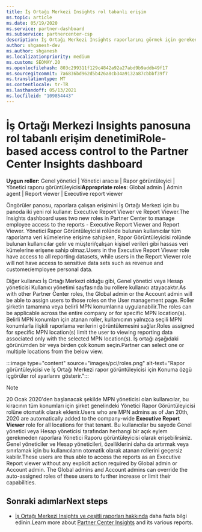 ```yaml
---
title: İş Ortağı Merkezi Insights rol tabanlı erişim
ms.topic: article
ms.date: 05/19/2020
ms.service: partner-dashboard
ms.subservice: partnercenter-csp
description: İş Ortağı Merkezi Insights raporlarını görmek için gereken roller hakkında bilgi edinin. Bunlar Executive Report Viewer ve Report Viewer rollerini içerir.
author: shganesh-dev
ms.author: shganesh
ms.localizationpriority: medium
ms.custom: SEOMAY.20
ms.openlocfilehash: 803c299311f129c4842a92a27abd9b9addb49f17
ms.sourcegitcommit: 7a6836bd962d5b426a8cb34a9132a87cbbbf39f7
ms.translationtype: MT
ms.contentlocale: tr-TR
ms.lasthandoff: 05/13/2021
ms.locfileid: "109854443"
---
```

# <a name="role-based-access-control-to-the-partner-center-insights-dashboard"></a><span data-ttu-id="9251f-104">İş Ortağı Merkezi Insights panosuna rol tabanlı erişim denetimi</span><span class="sxs-lookup"><span data-stu-id="9251f-104">Role-based access control to the Partner Center Insights dashboard</span></span>

<span data-ttu-id="9251f-105">**Uygun roller:** Genel yönetici | Yönetici aracısı | Rapor görüntüleyici | Yönetici raporu görüntüleyicisi</span><span class="sxs-lookup"><span data-stu-id="9251f-105">**Appropriate roles**: Global admin | Admin agent | Report viewer | Executive report viewer</span></span>

<span data-ttu-id="9251f-106">Öngörüler panosu, raporlara çalışan erişimini İş Ortağı Merkezi için bu panoda iki yeni rol kullanır: Executive Report Viewer ve Report Viewer.</span><span class="sxs-lookup"><span data-stu-id="9251f-106">The Insights dashboard uses two new roles in Partner Center to manage employee access to the reports - Executive Report Viewer and Report Viewer.</span></span>  <span data-ttu-id="9251f-107">Yönetici Rapor Görüntüleyicisi rolünde bulunan kullanıcılar tüm raporlama veri kümelerine erişime sahipken, Rapor Görüntüleyicisi rolünde bulunan kullanıcılar gelir ve müşteri/çalışan kişisel verileri gibi hassas veri kümelerine erişene sahip olmaz.</span><span class="sxs-lookup"><span data-stu-id="9251f-107">Users in the Executive Report Viewer role have access to all reporting datasets, while users in the Report Viewer role will not have access to sensitive data sets such as revenue and customer/employee personal data.</span></span>  

<span data-ttu-id="9251f-108">Diğer kullanıcı İş Ortağı Merkezi olduğu gibi, Genel yönetici veya Hesap yöneticisi Kullanıcı yönetimi sayfasında bu rollere kullanıcı atayacaktır.</span><span class="sxs-lookup"><span data-stu-id="9251f-108">As with other Partner Center roles, the Global admin or the Account admin will be able to assign users to those roles on the User management page.</span></span> <span data-ttu-id="9251f-109">Roller şirketin tamamına veya belirli MPN konumlarına uygulanabilir.</span><span class="sxs-lookup"><span data-stu-id="9251f-109">The roles can be applicable across the entire company or for specific MPN location(s).</span></span> <span data-ttu-id="9251f-110">Belirli MPN konumları için atanan roller, kullanıcının yalnızca seçili MPN konumlarla ilişkili raporlama verilerini görüntülemesini sağlar.</span><span class="sxs-lookup"><span data-stu-id="9251f-110">Roles assigned for specific MPN location(s) limit the user to viewing reporting data associated only with the selected MPN location(s).</span></span> <span data-ttu-id="9251f-111">İş ortağı aşağıdaki görünümden bir veya birden çok konum seçin.</span><span class="sxs-lookup"><span data-stu-id="9251f-111">Partner can select one or multiple locations from the below view.</span></span>

:::image type="content" source="images/pci/roles.png" alt-text="Rapor görüntüleyicisi ve İş Ortağı Merkezi rapor görüntüleyicisi için Konuma özgü içgörüler rol ayarlarını gösterir.":::

>[!Note]
> <span data-ttu-id="9251f-113">20 Ocak 2020'den başlanacak şekilde MPN yöneticisi olan kullanıcılar,  bu kiracının tüm konumları için şirket genelindeki Yönetici Rapor Görüntüleyicisi rolüne otomatik olarak eklenir.</span><span class="sxs-lookup"><span data-stu-id="9251f-113">Users who are MPN admins as of Jan 20th, 2020 are automatically added to the company-wide **Executive Report Viewer** role for all locations for that tenant.</span></span> <span data-ttu-id="9251f-114">Bu kullanıcılar bu sayede Genel yönetici veya Hesap yöneticisi tarafından herhangi bir açık eylem gerekmeden raporlara Yönetici Raporu görüntüleyicisi olarak erişebilirsiniz. Genel yöneticiler ve Hesap yöneticileri, özelliklerini daha da artırmak veya sınırlamak için bu kullanıcıların otomatik olarak atanan rollerini geçersiz kabilir.</span><span class="sxs-lookup"><span data-stu-id="9251f-114">These users are thus able to access the reports as an Executive Report viewer without any explicit action required by Global admin or Account admin. The Global admins and Account admins can override the auto-assigned roles of these users to further increase or limit their capabilities.</span></span>

## <a name="next-steps"></a><span data-ttu-id="9251f-115">Sonraki adımlar</span><span class="sxs-lookup"><span data-stu-id="9251f-115">Next steps</span></span>

- <span data-ttu-id="9251f-116">[İş Ortağı Merkezi Insights ve çeşitli raporları hakkında](partner-center-insights.md) daha fazla bilgi edinin.</span><span class="sxs-lookup"><span data-stu-id="9251f-116">Learn more about [Partner Center Insights](partner-center-insights.md) and its various reports.</span></span>
